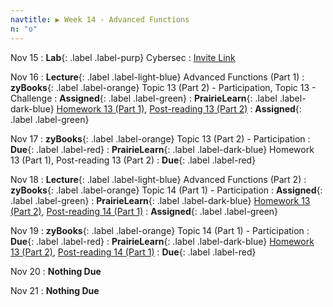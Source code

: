 ```yaml
---
navtitle: ▶ Week 14 - Advanced Functions
n: "o"
---
```


Nov 15
: **Lab**{: .label .label-purp} Cybersec
	: [Invite Link](https://classroom.github.com/a/v4BsHtI1)

Nov 16
: **Lecture**{: .label .label-light-blue} Advanced Functions (Part 1)
: **zyBooks**{: .label .label-orange} Topic 13 (Part 2) - Participation, Topic 13 - Challenge
    : **Assigned**{: .label .label-green}
: **PrairieLearn**{: .label .label-dark-blue} [Homework 13 (Part 1)](#), [Post-reading 13 (Part 2)](#)
    : **Assigned**{: .label .label-green}


Nov 17
: **zyBooks**{: .label .label-orange} Topic 13 (Part 2) - Participation
    : **Due**{: .label .label-red}
: **PrairieLearn**{: .label .label-dark-blue} Homework 13 (Part 1), Post-reading 13 (Part 2)
    : **Due**{: .label .label-red}


Nov 18
: **Lecture**{: .label .label-light-blue} Advanced Functions (Part 2)
: **zyBooks**{: .label .label-orange} Topic 14 (Part 1) - Participation
    : **Assigned**{: .label .label-green}
: **PrairieLearn**{: .label .label-dark-blue} [Homework 13 (Part 2)](#), [Post-reading 14 (Part 1)](#)
    : **Assigned**{: .label .label-green}

Nov 19
: **zyBooks**{: .label .label-orange} Topic 14 (Part 1) - Participation
    : **Due**{: .label .label-red}
: **PrairieLearn**{: .label .label-dark-blue} [Homework 13 (Part 2)](#), [Post-reading 14 (Part 1)](#)
    : **Due**{: .label .label-red}

Nov 20
: **Nothing Due**

Nov 21
: **Nothing Due**


